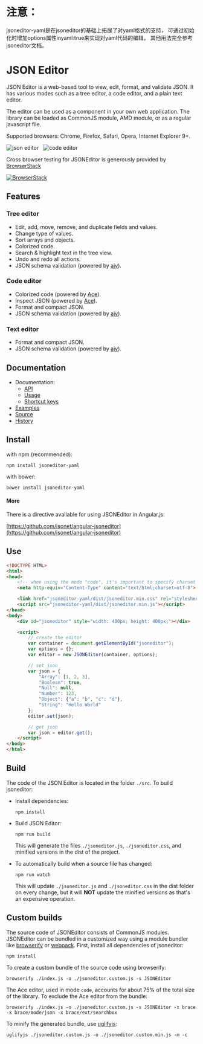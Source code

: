 # 注意：

jsoneditor-yaml是在jsoneditor的基础上拓展了对yaml格式的支持，
可通过初始化时增加options属性inyaml:true来实现对yaml代码的编辑，
其他用法完全参考jsoneditor文档。

# JSON Editor

JSON Editor is a web-based tool to view, edit, format, and validate JSON.
It has various modes such as a tree editor, a code editor, and a plain text
editor.

The editor can be used as a component in your own web application. The library
can be loaded as CommonJS module, AMD module, or as a regular javascript file.

Supported browsers: Chrome, Firefox, Safari, Opera, Internet Explorer 9+.

<img alt="json editor" src="https://raw.github.com/josdejong/jsoneditor/master/misc/jsoneditor.png"> &nbsp; <img alt="code editor" src="https://raw.github.com/josdejong/jsoneditor/master/misc/codeeditor.png">

Cross browser testing for JSONEditor is generously provided by <a href="https://www.browserstack.com" target="_blank">BrowserStack</a>

<a href="https://www.browserstack.com" target="_blank"><img alt="BrowserStack" src="https://raw.github.com/josdejong/jsoneditor/master/misc/browserstack.png"></a>


## Features

### Tree editor
- Edit, add, move, remove, and duplicate fields and values.
- Change type of values.
- Sort arrays and objects.
- Colorized code.
- Search & highlight text in the tree view.
- Undo and redo all actions.
- JSON schema validation (powered by [ajv](https://github.com/epoberezkin/ajv)).

### Code editor
- Colorized code (powered by [Ace](https://ace.c9.io)).
- Inspect JSON (powered by [Ace](https://ace.c9.io)).
- Format and compact JSON.
- JSON schema validation (powered by [ajv](https://github.com/epoberezkin/ajv)).

### Text editor
- Format and compact JSON.
- JSON schema validation (powered by [ajv](https://github.com/epoberezkin/ajv)).


## Documentation

- Documentation:
  - [API](https://github.com/josdejong/jsoneditor/tree/master/docs/api.md)
  - [Usage](https://github.com/josdejong/jsoneditor/tree/master/docs/usage.md)
  - [Shortcut keys](https://github.com/josdejong/jsoneditor/tree/master/docs/shortcut_keys.md)
- [Examples](https://github.com/josdejong/jsoneditor/tree/master/examples)
- [Source](https://github.com/josdejong/jsoneditor)
- [History](https://github.com/josdejong/jsoneditor/blob/master/HISTORY.md)


## Install

with npm (recommended):

    npm install jsoneditor-yaml

with bower:

    bower install jsoneditor-yaml


#### More

There is a directive available for using JSONEditor in Angular.js:

[https://github.com/isonet/angular-jsoneditor](https://github.com/isonet/angular-jsoneditor)


## Use

```html
<!DOCTYPE HTML>
<html>
<head>
    <!-- when using the mode "code", it's important to specify charset utf-8 -->
    <meta http-equiv="Content-Type" content="text/html;charset=utf-8">

    <link href="jsoneditor-yaml/dist/jsoneditor.min.css" rel="stylesheet" type="text/css">
    <script src="jsoneditor-yaml/dist/jsoneditor.min.js"></script>
</head>
<body>
    <div id="jsoneditor" style="width: 400px; height: 400px;"></div>

    <script>
        // create the editor
        var container = document.getElementById("jsoneditor");
        var options = {};
        var editor = new JSONEditor(container, options);

        // set json
        var json = {
            "Array": [1, 2, 3],
            "Boolean": true,
            "Null": null,
            "Number": 123,
            "Object": {"a": "b", "c": "d"},
            "String": "Hello World"
        };
        editor.set(json);

        // get json
        var json = editor.get();
    </script>
</body>
</html>
```


## Build

The code of the JSON Editor is located in the folder `./src`. To build 
jsoneditor:

- Install dependencies:

  ```
  npm install
  ```

- Build JSON Editor:

  ```
  npm run build
  ```

  This will generate the files `./jsoneditor.js`, `./jsoneditor.css`, and  
  minified versions in the dist of the project.

- To automatically build when a source file has changed:

  ```
  npm run watch
  ```

  This will update `./jsoneditor.js` and `./jsoneditor.css` in the dist folder
  on every change, but it will **NOT** update the minified versions as that's
  an expensive operation.


## Custom builds

The source code of JSONEditor consists of CommonJS modules. JSONEditor can be bundled in a customized way using a module bundler like [browserify](http://browserify.org/) or [webpack](http://webpack.github.io/). First, install all dependencies of jsoneditor:

    npm install

To create a custom bundle of the source code using browserify:

    browserify ./index.js -o ./jsoneditor.custom.js -s JSONEditor

The Ace editor, used in mode `code`, accounts for about 75% of the total
size of the library. To exclude the Ace editor from the bundle:

    browserify ./index.js -o ./jsoneditor.custom.js -s JSONEditor -x brace -x brace/mode/json -x brace/ext/searchbox

To minify the generated bundle, use [uglifyjs](https://github.com/mishoo/UglifyJS2):

    uglifyjs ./jsoneditor.custom.js -o ./jsoneditor.custom.min.js -m -c

